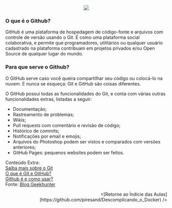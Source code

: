 <p align="center"><img src="https://user-images.githubusercontent.com/30474126/138008249-8082be18-d7bb-4f06-9804-3cdd8b26ac8f.png" /></p>

### O que é o Github?

GitHub é uma plataforma de hospedagem de código-fonte e arquivos com controle de versão usando o Git. É como uma plataforma social colaborativa, e permite que programadores, utilitários ou qualquer usuário cadastrado na plataforma contribuam em projetos privados e/ou Open Source de qualquer lugar do mundo.

### Para que serve o Github?

O GitHub serve caso você queira compartilhar seu código ou colocá-lo na nuvem. 
E nunca se esqueça: Git e GitHub são coisas diferentes.

O GitHub possui todas as funcionalidades do Git, e conta com várias outras funcionalidades extras, listadas a seguir:

- Documentação;
- Rastreamento de problemas;
- Wikis;
- Pull requests com comentário e revisão de código;
- Histórico de commits;
- Notificações por email e emojis;
- Arquivos do Photoshop podem ser vistos e comparados com versões anteriores;
- GitHub Pages: pequenos websites podem ser feitos.

Conteúdo Extra:   
[Saiba mais sobre o Git](https://www.atlassian.com/br/git/tutorials/what-is-git)    
[O que é Git e GitHub?](https://www.youtube.com/watch?v=GDGMf2bnHlE)     
[Github é e como usar?](https://blog.geekhunter.com.br/github-o-que-e-como-usar/)   
Fonte: [Blog Geekhunter](https://blog.geekhunter.com.br/github-o-que-e-como-usar/)    

<p align="right"><[Retorne ao Índicie das Aulas](https://github.com/piresand/Descomplicando_o_Docker) /></p>
